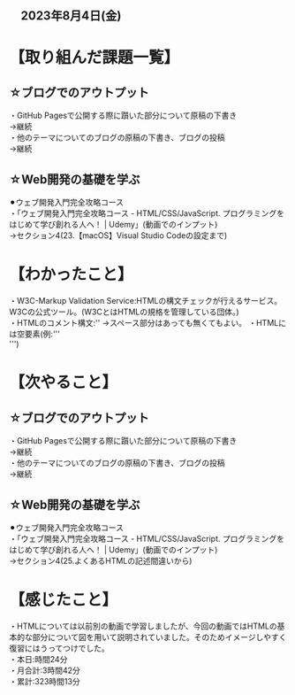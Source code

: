 ## 　2023年8月4日(金)
# 【取り組んだ課題一覧】
## ☆ブログでのアウトプット
・GitHub Pagesで公開する際に躓いた部分について原稿の下書き<br>
→継続<br>
・他のテーマについてのブログの原稿の下書き、ブログの投稿<br>
→継続<br>
## ☆Web開発の基礎を学ぶ
⚫︎ウェブ開発入門完全攻略コース<br>
・「ウェブ開発入門完全攻略コース - HTML/CSS/JavaScript. プログラミングをはじめて学び創れる人へ！ | Udemy」(動画でのインプット)<br>
→セクション4(23.【macOS】Visual Studio Codeの設定まで)<br>
# 【わかったこと】
・W3C-Markup Validation Service:HTMLの構文チェックが行えるサービス。W3Cの公式ツール。(W3CとはHTMLの規格を管理している団体。)<br>
・HTMLのコメント構文:'<!-- この部分は表示されません。 -->'
→スペース部分はあっても無くてもよい。
・HTMLには空要素(例:'''<br>''')
# 【次やること】
## ☆ブログでのアウトプット
・GitHub Pagesで公開する際に躓いた部分について原稿の下書き<br>
→継続<br>
・他のテーマについてのブログの原稿の下書き、ブログの投稿<br>
→継続<br>
## ☆Web開発の基礎を学ぶ
⚫︎ウェブ開発入門完全攻略コース<br>
・「ウェブ開発入門完全攻略コース - HTML/CSS/JavaScript. プログラミングをはじめて学び創れる人へ！ | Udemy」(動画でのインプット)<br>
→セクション4(25.よくあるHTMLの記述間違いから)<br>
# 【感じたこと】
・HTMLについては以前別の動画で学習しましたが、今回の動画ではHTMLの基本的な部分について図を用いて説明されていました。そのためイメージしやすく復習にはうってつけでした。<br>
・本日:時間24分<br>
・月合計:3時間42分<br>
・累計:323時間13分<br>
